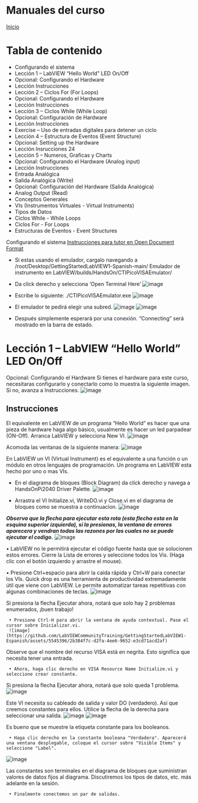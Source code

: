 # Manuales del curso

[Inicio](./index.html)


# Tabla de contenido
* Configurando el sistema
* Lección 1 – LabVIEW “Hello World” LED On/Off
* Opcional: Configurando el Hardware
* Lección Instrucciones
* Lección 2 – Ciclos For (For Loops)
* Opcional: Configurando el Hardware	
* Lección Instrucciones	
* Lección 3 – Ciclos While (While Loop)
* Opcional: Configuración de Hardware	
* Lección Instrucciones	
* Exercise – Uso de entradas digitales para detener un ciclo	
* Lección 4 – Estructura de Eventos (Event Structure)	
* Opcional: Setting up the Hardware	
* Lección Insrucciones	24
* Lección 5 – Numeros, Graficas y Charts	
* Opcional: Configurando el Hardware (Analog input)	
* Lección Instrucciones	
* Entrada Analógica	
* Salida Analógica (Write)	
* Opcional: Configuración del Hardware (Salida Analógica)	
* Analog Output (Read)	
* Conceptos Generales
* VIs (Instrumentos Virtuales - Virtual Instruments)	
* Tipos de Datos	
* Ciclos While - While Loops	
* Ciclos For - For Loops	
* Estructuras de Eventos - Event Structures	

Configurando el sistema
[Instrucciones para tutor en Open Document Format](./InstruccionesTutor.html)
* Si estas usando el emulador, cargalo navegando a /root/Desktop/GettingStartedLabVIEW1-Spanish-main/
Emulador de instrumento en LabVIEW/builds/HandsOn/CTIPicoVISAEmulator/
* Da click derecho y selecciona ‘Open Terminal Here’
    ![image](https://github.com/LabVIEWCommunityTraining/GettingStartedLabVIEW1-Espanish/assets/5545396/9edd704c-c81b-4c34-a92f-416af763ec48)

* Escribe lo siguiente: 
./CTIPicoVISAEmulator.exe
![image](https://github.com/LabVIEWCommunityTraining/GettingStartedLabVIEW1-Espanish/assets/5545396/f644fde9-b481-48f4-b450-e48bac99970a)

* El emulador te pedirá elegir una subred.
![image](https://github.com/LabVIEWCommunityTraining/GettingStartedLabVIEW1-Espanish/assets/5545396/159f16c4-16f9-4530-b841-644f0cbbf5ad)
![image](https://github.com/LabVIEWCommunityTraining/GettingStartedLabVIEW1-Espanish/assets/5545396/3b293499-a5ea-4dd9-b082-2c3e08ba427c)


* Después simplemente esperará por una conexión. “Connecting” será mostrado en la barra de estado.

# Lección 1 – LabVIEW “Hello World” LED On/Off
Opcional: Configurando el Hardware 
Si tienes el hardware para este curso, necesitaras configurarlo y conectarlo como lo muestra la siguiente imagen. Si no, avanza a Instrucciones.
![image](https://github.com/LabVIEWCommunityTraining/GettingStartedLabVIEW1-Espanish/assets/5545396/19efa352-e5e0-420e-9437-6cefb5fb1a49)

## Instrucciones
El equivalente en LabVIEW de un programa “Hello World” es hacer que una pieza de hardware haga algo básico, usualmente es hacer un led parpadear (ON-Off).
Arranca LabVIEW y selecciona New VI.
![image](https://github.com/LabVIEWCommunityTraining/GettingStartedLabVIEW1-Espanish/assets/5545396/4c3341c5-da7e-45ad-b18c-0185f6f0bbcf)

Acomoda las ventanas de la siguiente manera:
![image](https://github.com/LabVIEWCommunityTraining/GettingStartedLabVIEW1-Espanish/assets/5545396/7350d66a-f07d-4169-ac20-ded705dd28cd)

En LabVIEW un VI (Virtual Instrument) es el equivalente a una función o un módulo en otros lenguajes de programación. Un programa en LabVIEW esta hecho por uno o mas VIs.

* En el diagrama de bloques (Block Diagram) da click derecho y navega a HandsOnPi2040 Driver Palette.
    ![image](https://github.com/LabVIEWCommunityTraining/GettingStartedLabVIEW1-Espanish/assets/5545396/bd6141e9-356a-44bc-8179-4b56c5abcde3)
      
* Arrastra el VI Initialize.vi, WriteDO.vi y Close.vi en el diagrama de bloques como se muestra a continuacion.
    ![image](https://github.com/LabVIEWCommunityTraining/GettingStartedLabVIEW1-Espanish/assets/5545396/142dd1d1-fb9d-4c31-b3b4-c04780d127ff)

***Observa que la flecha para ejecutar esta rota (esta flecha esta en la esquina superior izquierda), si la presionas, la ventana de errores aparecera y vendran todas las razones por las cuales no se puede ejecutar el codigo.***
![image](https://github.com/LabVIEWCommunityTraining/GettingStartedLabVIEW1-Espanish/assets/5545396/4e371803-0d24-445c-958a-ec8414309aab)

• LabVIEW no le permitirá ejecutar el código fuente hasta que se solucionen estos errores. Cierre la Lista de errores y seleccione todos los Vis. (Haga clic con el botón izquierdo y arrastre el mouse).

• Presione Ctrl+espacio para abrir la caída rápida y Ctrl+W para conectar los VIs. Quick drop es una herramienta de productividad extremadamente útil que viene con LabVIEW. Le permite automatizar tareas repetitivas con algunas combinaciones de teclas.
![image](https://github.com/LabVIEWCommunityTraining/GettingStartedLabVIEW1-Espanish/assets/5545396/b09151fb-88f6-4823-922d-639e41c5ae2a)


Si presiona la flecha Ejecutar ahora, notará que solo hay 2 problemas enumerados, ¡buen trabajo!

     • Presione Ctrl-H para abrir la ventana de ayuda contextual. Pase el cursor sobre Inicializar.vi.
     ![image](https://github.com/LabVIEWCommunityTraining/GettingStartedLabVIEW1-Espanish/assets/5545396/2b384f7c-d2fa-4ee6-9652-e3cd71acd2af)


Observe que el nombre del recurso VISA está en negrita. Esto significa que necesita tener una entrada.

     • Ahora, haga clic derecho en VISA Resource Name Initialize.vi y seleccione crear constante.

Si presiona la flecha Ejecutar ahora, notará que solo queda 1 problema.
![image](https://github.com/LabVIEWCommunityTraining/GettingStartedLabVIEW1-Espanish/assets/5545396/c9299b51-d207-4239-95fd-ef3d75db44e4)

Este VI necesita su cableado de salida y valor DO (verdadero). Así que creemos constantes para ellos. Utilice la flecha de la derecha para seleccionar una salida.
![image](https://github.com/LabVIEWCommunityTraining/GettingStartedLabVIEW1-Espanish/assets/5545396/1000353a-eb6f-4a4b-af81-35b8e72f4637)
![image](https://github.com/LabVIEWCommunityTraining/GettingStartedLabVIEW1-Espanish/assets/5545396/e716a2d7-111b-4a47-aadd-653b44fc29bf)

Es bueno que se muestre la etiqueta constante para los booleanos.

     • Haga clic derecho en la constante booleana "Verdadera". Aparecerá una ventana desplegable, coloque el cursor sobre "Visible Items" y seleccione "Label".

![image](https://github.com/LabVIEWCommunityTraining/GettingStartedLabVIEW1-Espanish/assets/5545396/54096500-f600-452a-b244-107407c492ae)

Las constantes son terminales en el diagrama de bloques que suministran valores de datos fijos al diagrama. Discutiremos los tipos de datos, etc. más adelante en la sesión.

     • Finalmente conectemos un par de salidas.
